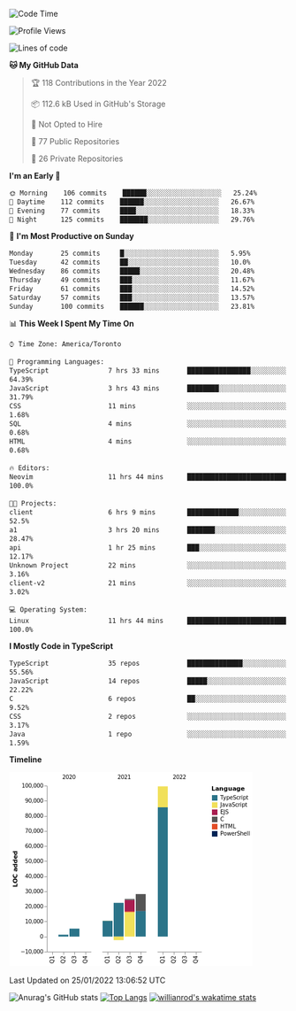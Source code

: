 <!--START_SECTION:waka-->
![Code Time](http://img.shields.io/badge/Code%20Time-124%20hrs%2024%20mins-blue)

![Profile Views](http://img.shields.io/badge/Profile%20Views-3-blue)

![Lines of code](https://img.shields.io/badge/From%20Hello%20World%20I%27ve%20Written-190%20Thousand%20lines%20of%20code-blue)

**🐱 My GitHub Data** 

> 🏆 118 Contributions in the Year 2022
 > 
> 📦 112.6 kB Used in GitHub's Storage 
 > 
> 🚫 Not Opted to Hire
 > 
> 📜 77 Public Repositories 
 > 
> 🔑 26 Private Repositories  
 > 
**I'm an Early 🐤** 

```text
🌞 Morning    106 commits    ██████░░░░░░░░░░░░░░░░░░░   25.24% 
🌆 Daytime    112 commits    ██████░░░░░░░░░░░░░░░░░░░   26.67% 
🌃 Evening    77 commits     ████░░░░░░░░░░░░░░░░░░░░░   18.33% 
🌙 Night      125 commits    ███████░░░░░░░░░░░░░░░░░░   29.76%

```
📅 **I'm Most Productive on Sunday** 

```text
Monday       25 commits     █░░░░░░░░░░░░░░░░░░░░░░░░   5.95% 
Tuesday      42 commits     ██░░░░░░░░░░░░░░░░░░░░░░░   10.0% 
Wednesday    86 commits     █████░░░░░░░░░░░░░░░░░░░░   20.48% 
Thursday     49 commits     ███░░░░░░░░░░░░░░░░░░░░░░   11.67% 
Friday       61 commits     ███░░░░░░░░░░░░░░░░░░░░░░   14.52% 
Saturday     57 commits     ███░░░░░░░░░░░░░░░░░░░░░░   13.57% 
Sunday       100 commits    ██████░░░░░░░░░░░░░░░░░░░   23.81%

```


📊 **This Week I Spent My Time On** 

```text
⌚︎ Time Zone: America/Toronto

💬 Programming Languages: 
TypeScript               7 hrs 33 mins       ████████████████░░░░░░░░░   64.39% 
JavaScript               3 hrs 43 mins       ████████░░░░░░░░░░░░░░░░░   31.79% 
CSS                      11 mins             ░░░░░░░░░░░░░░░░░░░░░░░░░   1.68% 
SQL                      4 mins              ░░░░░░░░░░░░░░░░░░░░░░░░░   0.68% 
HTML                     4 mins              ░░░░░░░░░░░░░░░░░░░░░░░░░   0.68%

🔥 Editors: 
Neovim                   11 hrs 44 mins      █████████████████████████   100.0%

🐱‍💻 Projects: 
client                   6 hrs 9 mins        █████████████░░░░░░░░░░░░   52.5% 
a1                       3 hrs 20 mins       ███████░░░░░░░░░░░░░░░░░░   28.47% 
api                      1 hr 25 mins        ███░░░░░░░░░░░░░░░░░░░░░░   12.17% 
Unknown Project          22 mins             ░░░░░░░░░░░░░░░░░░░░░░░░░   3.16% 
client-v2                21 mins             ░░░░░░░░░░░░░░░░░░░░░░░░░   3.02%

💻 Operating System: 
Linux                    11 hrs 44 mins      █████████████████████████   100.0%

```

**I Mostly Code in TypeScript** 

```text
TypeScript               35 repos            ██████████████░░░░░░░░░░░   55.56% 
JavaScript               14 repos            █████░░░░░░░░░░░░░░░░░░░░   22.22% 
C                        6 repos             ██░░░░░░░░░░░░░░░░░░░░░░░   9.52% 
CSS                      2 repos             ░░░░░░░░░░░░░░░░░░░░░░░░░   3.17% 
Java                     1 repo              ░░░░░░░░░░░░░░░░░░░░░░░░░   1.59%

```


**Timeline**

![Chart not found](https://raw.githubusercontent.com/wise-introvert/wise-introvert/master/charts/bar_graph.png) 


 Last Updated on 25/01/2022 13:06:52 UTC
<!--END_SECTION:waka-->

![Anurag's GitHub stats](https://github-readme-stats.vercel.app/api?username=wise-introvert&count_private=true&show_icons=true)
[![Top Langs](https://github-readme-stats.vercel.app/api/top-langs/?username=wise-introvert&langs_count=10)](https://github.com/anuraghazra/github-readme-stats)
[![willianrod's wakatime stats](https://github-readme-stats.vercel.app/api/wakatime?username=wiseintrovert)](https://github.com/anuraghazra/github-readme-stats)
